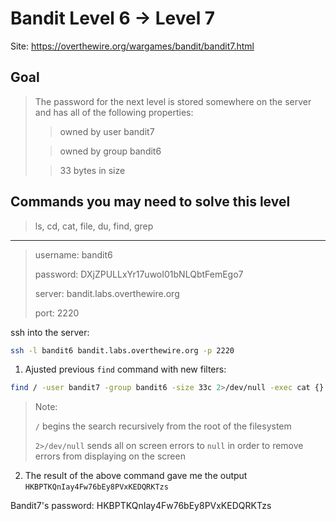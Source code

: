 # Bandit Level 6 → Level 7

Site: https://overthewire.org/wargames/bandit/bandit7.html
## Goal
> The password for the next level is stored somewhere on the server and has all of the following properties:
>
>>  owned by user bandit7
>
>>  owned by group bandit6
>
>>  33 bytes in size


## Commands you may need to solve this level
> ls, cd, cat, file, du, find, grep

-----------------

> username: bandit6
>
> password: DXjZPULLxYr17uwoI01bNLQbtFemEgo7
>
> server: bandit.labs.overthewire.org
>
> port: 2220

ssh into the server:
```bash
ssh -l bandit6 bandit.labs.overthewire.org -p 2220
```

1. Ajusted previous `find` command with new filters:
```bash
find / -user bandit7 -group bandit6 -size 33c 2>/dev/null -exec cat {} \;
```
> Note:
> 
> `/` begins the search recursively from the root of the filesystem
>  
>  `2>/dev/null`  sends all on screen errors to `null` in order to remove errors from displaying on the screen
2. The result of the above command gave me the output `HKBPTKQnIay4Fw76bEy8PVxKEDQRKTzs`


Bandit7's password: HKBPTKQnIay4Fw76bEy8PVxKEDQRKTzs
